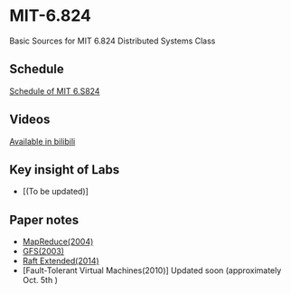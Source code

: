 # MIT-6.824
Basic Sources for MIT 6.824 Distributed Systems Class

## Schedule

[Schedule of MIT 6.S824](https://pdos.csail.mit.edu/6.824/schedule.html)

## Videos

[Available in bilibili](https://www.bilibili.com/video/BV16M4m1m7YP)

## Key insight of Labs

- [(To be updated)]

## Paper notes

- [MapReduce(2004)](https://www.yuque.com/luojike-sjtec/dl579g/llyrml7xtgxvfgkk)
- [GFS(2003)](https://www.yuque.com/luojike-sjtec/dl579g/hbghxg7gsomyvwhc)
- [Raft Extended(2014)](https://www.yuque.com/luojike-sjtec/dl579g/slfiye9ofbw71p6r)
- [Fault-Tolerant Virtual Machines(2010)] Updated soon (approximately Oct. 5th )